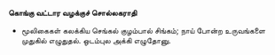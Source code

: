 **கொங்கு வட்டார வழக்குச் சொல்லகராதி**
- மூலிகைகள் கலக்கிய செங்கல் குழம்பால் சிங்கம்; நாய் போன்ற உருவங்களை முதுகில் எழுதுதல். ஒடம்புல அக்கி எழுதோனு.

